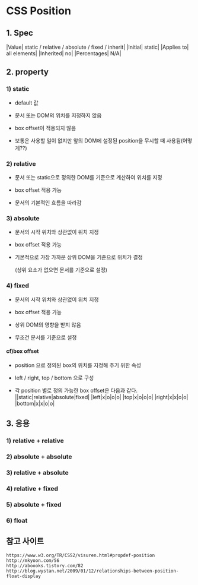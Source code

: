 # CSS Position 

## 1. Spec
|Value|  	static / relative / absolute / fixed / inherit|
|Initial|  	static|
|Applies to|  	all elements|
|Inherited|  	no|
|Percentages|  	N/A|

## 2. property

### 1) static
 
 - default 값
 
 - 문서 또는 DOM의 위치를 지정하지 않음
 
 - box offset이 적용되지 않음
 
 - 보통은 사용할 일이 없지만 앞의 DOM에 설정된 position을 무시할 때 사용됨(어떻게??)

### 2) relative

 - 문서 또는 static으로 정의한 DOM를 기준으로 계산하여 위치를 지정
 
 - box offset 적용 가능

 - 문서의 기본적인 흐름을 따라감

### 3) absolute

 - 문서의 시작 위치와 상관없이 위치 지정
  
 - box offset 적용 가능
 
 - 기본적으로 가장 가까운 상위 DOM을 기준으로 위치가 결정
   
   (상위 요소가 없으면 문서를 기준으로 설정)
 
### 4) fixed
 
 - 문서의 시작 위치와 상관없이 위치 지정
 
 - box offset 적용 가능

 - 상위 DOM의 영향을 받지 않음
 
 - 무조건 문서를 기준으로 설정

#### cf)box offset

 - position 으로 정의된 box의 위치를 지정해 주기 위한 속성
 
 - left / right, top / bottom 으로 구성
 
 - 각 position 별로 정의 가능한 box offset은 다음과 같다.
 ||static|relative|absolute|fixed|
 |left|x|o|o|o|
 |top|x|o|o|o|
 |right|x|x|o|o|
 |bottom|x|x|o|o|
 

## 3. 응용

### 1) relative + relative

### 2) absolute + absolute

### 3) relative + absolute

### 4) relative + fixed

### 5) absolute + fixed

### 6) float

## 참고 사이트
```
https://www.w3.org/TR/CSS2/visuren.html#propdef-position
http://mkyoon.com/56
http://aboooks.tistory.com/82
http://blog.wystan.net/2009/01/12/relationships-between-position-float-display
```




